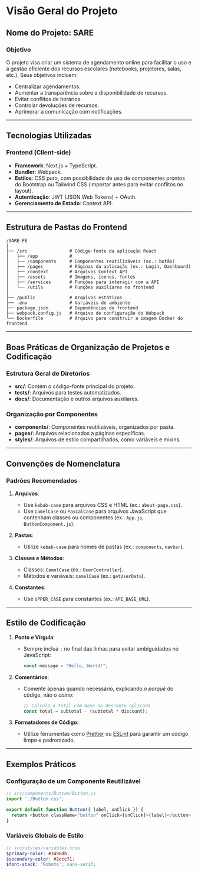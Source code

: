 
# Visão Geral do Projeto

## Nome do Projeto: SARE

### Objetivo
O projeto visa criar um sistema de agendamento online para facilitar o uso e a gestão eficiente dos recursos escolares (notebooks, projetores, salas, etc.). Seus objetivos incluem:
- Centralizar agendamentos.
- Aumentar a transparência sobre a disponibilidade de recursos.
- Evitar conflitos de horários.
- Controlar devoluções de recursos.
- Aprimorar a comunicação com notificações.

---

## Tecnologias Utilizadas

### Frontend (Client-side)
- **Framework**: Next.js + TypeScript.
- **Bundler**: Webpack.
- **Estilos**: CSS puro, com possibilidade de uso de componentes prontos do Bootstrap ou Tailwind CSS (importar antes para evitar conflitos no layout).
- **Autenticação**: JWT (JSON Web Tokens) + OAuth.
- **Gerenciamento de Estado**: Context API.

---

## Estrutura de Pastas do Frontend

```plaintext
/SARE-FE
│
├── /src                # Código-fonte da aplicação React
|   ├── /app            # 
│   ├── /components     # Componentes reutilizáveis (ex.: botão)
│   ├── /pages          # Páginas da aplicação (ex.: Login, Dashboard)
│   ├── /context        # Arquivos Context API
│   ├── /assets         # Imagens, ícones, fontes
│   ├── /services       # Funções para interagir com a API
│   └── /utils          # Funções auxiliares no frontend
│
├── /public             # Arquivos estáticos
├── .env                # Variáveis de ambiente
├── package.json        # Dependências do frontend
├── webpack.config.js   # Arquivo de configuração do Webpack
└── Dockerfile          # Arquivo para construir a imagem Docker do frontend
```

---

## Boas Práticas de Organização de Projetos e Codificação

### Estrutura Geral de Diretórios
- **src/**: Contém o código-fonte principal do projeto.
- **tests/**: Arquivos para testes automatizados.
- **docs/**: Documentação e outros arquivos auxiliares.

### Organização por Componentes
- **components/**: Componentes reutilizáveis, organizados por pasta.
- **pages/**: Arquivos relacionados a páginas específicas.
- **styles/**: Arquivos de estilo compartilhados, como variáveis e mixins.

---

## Convenções de Nomenclatura

### Padrões Recomendados
1. **Arquivos**:
   - Use `kebab-case` para arquivos CSS e HTML (ex.: `about-page.css`).
   - Use `CamelCase` ou `PascalCase` para arquivos JavaScript que contenham classes ou componentes (ex.: `App.js`, `ButtonComponent.js`).

2. **Pastas**:
   - Utilize `kebab-case` para nomes de pastas (ex.: `components`, `navbar`).

3. **Classes e Métodos**:
   - Classes: `CamelCase` (ex.: `UserController`).
   - Métodos e variáveis: `camelCase` (ex.: `getUserData`).

4. **Constantes**:
   - Use `UPPER_CASE` para constantes (ex.: `API_BASE_URL`).

---

## Estilo de Codificação

1. **Ponto e Vírgula**:
   - Sempre inclua `;` no final das linhas para evitar ambiguidades no JavaScript:
     ```javascript
     const message = "Hello, World!";
     ```

2. **Comentários**:
   - Comente apenas quando necessário, explicando o *porquê* do código, não o *como*:
     ```javascript
     // Calcula o total com base no desconto aplicado
     const total = subtotal - (subtotal * discount);
     ```

3. **Formatadores de Código**:
   - Utilize ferramentas como [Prettier](https://prettier.io) ou [ESLint](https://eslint.org) para garantir um código limpo e padronizado.

---

## Exemplos Práticos

### Configuração de um Componente Reutilizável
```javascript
// src/components/Button/Button.js
import './Button.css';

export default function Button({ label, onClick }) {
  return <button className="button" onClick={onClick}>{label}</button>;
}
```

### Variáveis Globais de Estilo
```scss
// src/styles/variables.scss
$primary-color: #3498db;
$secondary-color: #2ecc71;
$font-stack: 'Roboto', sans-serif;
```
